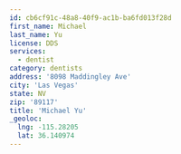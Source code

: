 ```yaml
---
id: cb6cf91c-48a8-40f9-ac1b-ba6fd013f28d
first_name: Michael
last_name: Yu
license: DDS
services:
  - dentist
category: dentists
address: '8098 Maddingley Ave'
city: 'Las Vegas'
state: NV
zip: '89117'
title: 'Michael Yu'
_geoloc:
  lng: -115.28205
  lat: 36.140974
---
```

